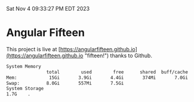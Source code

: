 Sat Nov  4 09:33:27 PM EDT 2023

# Angular Fifteen


This project is live at [https://angularfifteen.github.io](https://angularfifteen.github.io "fifteen!") thanks to Github.

```bash
System Memory
               total        used        free      shared  buff/cache   available
Mem:            15Gi       3.9Gi       4.4Gi       374Mi       7.0Gi        10Gi
Swap:          8.0Gi       557Mi       7.5Gi
System Storage
1.7G	.
```
